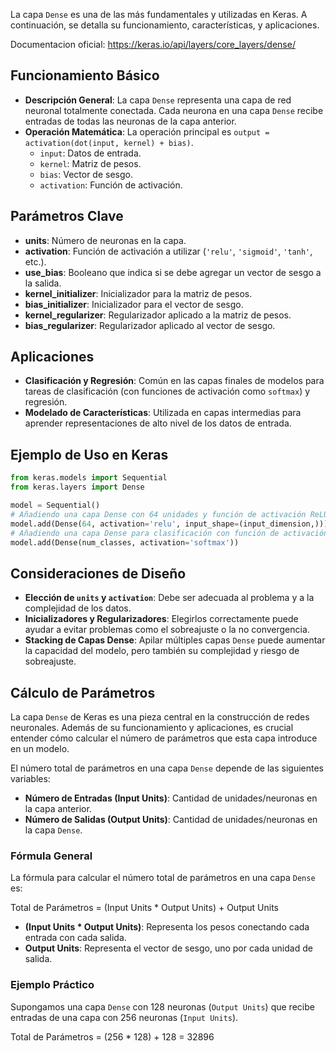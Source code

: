 
La capa `Dense` es una de las más fundamentales y utilizadas en Keras. A continuación, se detalla su funcionamiento, características, y aplicaciones.

Documentacion oficial: https://keras.io/api/layers/core_layers/dense/
## Funcionamiento Básico

- **Descripción General**: La capa `Dense` representa una capa de red neuronal totalmente conectada. Cada neurona en una capa `Dense` recibe entradas de todas las neuronas de la capa anterior.
- **Operación Matemática**: La operación principal es `output = activation(dot(input, kernel) + bias)`.
  - `input`: Datos de entrada.
  - `kernel`: Matriz de pesos.
  - `bias`: Vector de sesgo.
  - `activation`: Función de activación.

## Parámetros Clave

- **units**: Número de neuronas en la capa.
- **activation**: Función de activación a utilizar (`'relu'`, `'sigmoid'`, `'tanh'`, etc.).
- **use_bias**: Booleano que indica si se debe agregar un vector de sesgo a la salida.
- **kernel_initializer**: Inicializador para la matriz de pesos.
- **bias_initializer**: Inicializador para el vector de sesgo.
- **kernel_regularizer**: Regularizador aplicado a la matriz de pesos.
- **bias_regularizer**: Regularizador aplicado al vector de sesgo.

## Aplicaciones

- **Clasificación y Regresión**: Común en las capas finales de modelos para tareas de clasificación (con funciones de activación como `softmax`) y regresión.
- **Modelado de Características**: Utilizada en capas intermedias para aprender representaciones de alto nivel de los datos de entrada.

## Ejemplo de Uso en Keras

```python
from keras.models import Sequential
from keras.layers import Dense

model = Sequential()
# Añadiendo una capa Dense con 64 unidades y función de activación ReLU
model.add(Dense(64, activation='relu', input_shape=(input_dimension,)))
# Añadiendo una capa Dense para clasificación con función de activación Softmax
model.add(Dense(num_classes, activation='softmax'))
```

## Consideraciones de Diseño

- **Elección de `units` y `activation`**: Debe ser adecuada al problema y a la complejidad de los datos.
- **Inicializadores y Regularizadores**: Elegirlos correctamente puede ayudar a evitar problemas como el sobreajuste o la no convergencia.
- **Stacking de Capas Dense**: Apilar múltiples capas `Dense` puede aumentar la capacidad del modelo, pero también su complejidad y riesgo de sobreajuste.

## Cálculo de Parámetros

La capa `Dense` de Keras es una pieza central en la construcción de redes neuronales. Además de su funcionamiento y aplicaciones, es crucial entender cómo calcular el número de parámetros que esta capa introduce en un modelo.

El número total de parámetros en una capa `Dense` depende de las siguientes variables:
- **Número de Entradas (Input Units)**: Cantidad de unidades/neuronas en la capa anterior.
- **Número de Salidas (Output Units)**: Cantidad de unidades/neuronas en la capa `Dense`.
### Fórmula General

La fórmula para calcular el número total de parámetros en una capa `Dense` es:

Total de Parámetros = (Input Units * Output Units) + Output Units

- **(Input Units * Output Units)**: Representa los pesos conectando cada entrada con cada salida.
- **Output Units**: Representa el vector de sesgo, uno por cada unidad de salida.
### Ejemplo Práctico

Supongamos una capa `Dense` con 128 neuronas (`Output Units`) que recibe entradas de una capa con 256 neuronas (`Input Units`).

Total de Parámetros = (256 * 128) + 128 = 32896

